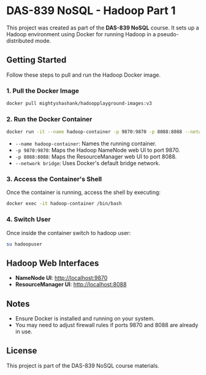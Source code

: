 # DAS-839 NoSQL - Hadoop Part 1

This project was created as part of the **DAS-839 NoSQL** course. It sets up a Hadoop environment using Docker for running Hadoop in a pseudo-distributed mode.

## Getting Started

Follow these steps to pull and run the Hadoop Docker image.

### 1. Pull the Docker Image

```bash
docker pull mightyshashank/hadoopplayground-images:v3
```

### 2. Run the Docker Container

```bash
docker run -it --name hadoop-container -p 9870:9870 -p 8088:8088 --network bridge mightyshashank/hadoopplayground-images:v3
```

- `--name hadoop-container`: Names the running container.
- `-p 9870:9870`: Maps the Hadoop NameNode web UI to port 9870.
- `-p 8088:8088`: Maps the ResourceManager web UI to port 8088.
- `--network bridge`: Uses Docker's default bridge network.

### 3. Access the Container's Shell

Once the container is running, access the shell by executing:

```bash
docker exec -it hadoop-container /bin/bash
```

### 4. Switch User

Once inside the container switch to hadoop user:

```bash
su hadoopuser
```
## Hadoop Web Interfaces

- **NameNode UI**: [http://localhost:9870](http://localhost:9870)
- **ResourceManager UI**: [http://localhost:8088](http://localhost:8088)

## Notes

- Ensure Docker is installed and running on your system.
- You may need to adjust firewall rules if ports 9870 and 8088 are already in use.

## License

This project is part of the DAS-839 NoSQL course materials.
